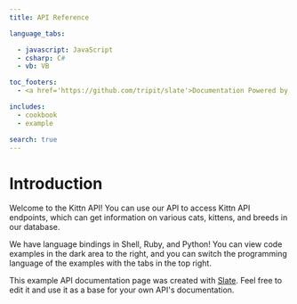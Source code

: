 ```yaml
---
title: API Reference

language_tabs:

  - javascript: JavaScript
  - csharp: C#
  - vb: VB

toc_footers:
  - <a href='https://github.com/tripit/slate'>Documentation Powered by Slate</a>

includes:
  - cookbook
  - example

search: true
---
```


# Introduction

Welcome to the Kittn API! You can use our API to access Kittn API endpoints, which can get information on various cats, kittens, and breeds in our database.

We have language bindings in Shell, Ruby, and Python! You can view code examples in the dark area to the right, and you can switch the programming language of the examples with the tabs in the top right.

This example API documentation page was created with [Slate](https://github.com/tripit/slate). Feel free to edit it and use it as a base for your own API's documentation.